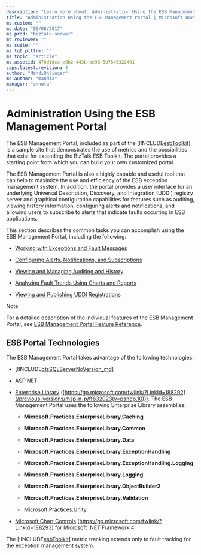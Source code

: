 ```yaml
---
description: "Learn more about: Administration Using the ESB Management Portal"
title: "Administration Using the ESB Management Portal | Microsoft Docs"
ms.custom: ""
ms.date: "06/08/2017"
ms.prod: "biztalk-server"
ms.reviewer: ""
ms.suite: ""
ms.tgt_pltfrm: ""
ms.topic: "article"
ms.assetid: 478d1dcc-e9b2-443b-be98-5b7545322401
caps.latest.revision: 4
author: "MandiOhlinger"
ms.author: "mandia"
manager: "anneta"
---
```

# Administration Using the ESB Management Portal
The ESB Management Portal, included as part of the [!INCLUDE[esbToolkit](../includes/esbtoolkit-md.md)], is a sample site that demonstrates the use of metrics and the possibilities that exist for extending the BizTalk ESB Toolkit. The portal provides a starting point from which you can build your own customized portal.

 The ESB Management Portal is also a highly capable and useful tool that can help to maximize the use and efficiency of the ESB exception management system. In addition, the portal provides a user interface for an underlying Universal Description, Discovery, and Integration (UDDI) registry server and graphical configuration capabilities for features such as auditing, viewing history information, configuring alerts and notifications, and allowing users to subscribe to alerts that indicate faults occurring in ESB applications.

 This section describes the common tasks you can accomplish using the ESB Management Portal, including the following:

-   [Working with Exceptions and Fault Messages](../esb-toolkit/working-with-exceptions-and-fault-messages.md)

-   [Configuring Alerts, Notifications, and Subscriptions](../esb-toolkit/configuring-alerts-notifications-and-subscriptions.md)

-   [Viewing and Managing Auditing and History](../esb-toolkit/viewing-and-managing-auditing-and-history.md)

-   [Analyzing Fault Trends Using Charts and Reports](../esb-toolkit/analyzing-fault-trends-using-charts-and-reports.md)

-   [Viewing and Publishing UDDI Registrations](../esb-toolkit/viewing-and-publishing-uddi-registrations.md)

> [!NOTE]
>  For a detailed description of the individual features of the ESB Management Portal, see [ESB Management Portal Feature Reference](../esb-toolkit/esb-management-portal-feature-reference.md).

## ESB Portal Technologies
 The ESB Management Portal takes advantage of the following technologies:

- [!INCLUDE[btsSQLServerNoVersion_md](../includes/btssqlservernoversion-md.md)]

- ASP.NET

- [Enterprise Library](/previous-versions/msp-n-p/ff632023(v=pandp.10)) ([https://go.microsoft.com/fwlink/?LinkId=188292](/previous-versions/msp-n-p/ff632023(v=pandp.10))). The ESB Management Portal uses the following Enterprise Library assemblies:

  -   **Microsoft.Practices.EnterpriseLibrary.Caching**

  -   **Microsoft.Practices.EnterpriseLibrary.Common**

  -   **Microsoft.Practices.EnterpriseLibrary.Data**

  -   **Microsoft.Practices.EnterpriseLibrary.ExceptionHandling**

  -   **Microsoft.Practices.EnterpriseLibrary.ExceptionHandling.Logging**

  -   **Microsoft.Practices.EnterpriseLibrary.Logging**

  -   **Microsoft.Practices.EnterpriseLibrary.ObjectBuilder2**

  -   **Microsoft.Practices.EnterpriseLibrary.Validation**

  -   Microsoft.Practices.Unity

- [Microsoft Chart Controls](https://go.microsoft.com/fwlink/?LinkId=188293) (https://go.microsoft.com/fwlink/?LinkId=188293) for Microsoft .NET Framework 4

The [!INCLUDE[esbToolkit](../includes/esbtoolkit-md.md)] metric tracking extends only to fault tracking for the exception management system.